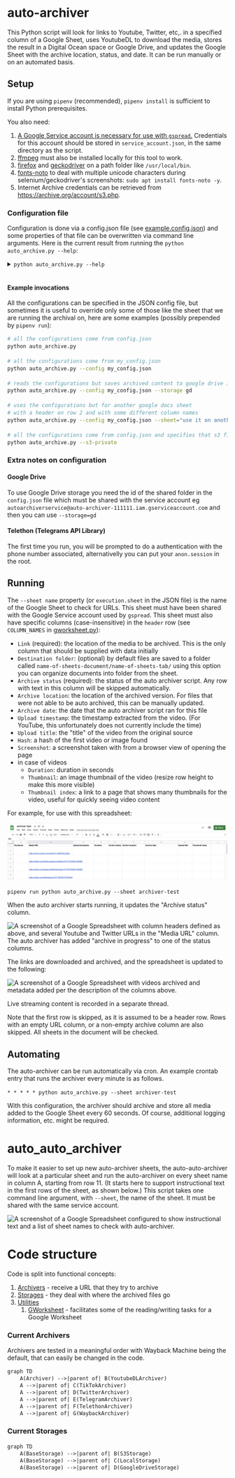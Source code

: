 # auto-archiver

This Python script will look for links to Youtube, Twitter, etc,. in a specified column of a Google Sheet, uses YoutubeDL to download the media, stores the result in a Digital Ocean space or Google Drive, and updates the Google Sheet with the archive location, status, and date. It can be run manually or on an automated basis.

## Setup

If you are using `pipenv` (recommended), `pipenv install` is sufficient to install Python prerequisites.

You also need:
1. [A Google Service account is necessary for use with `gspread`.](https://gspread.readthedocs.io/en/latest/oauth2.html#for-bots-using-service-account) Credentials for this account should be stored in `service_account.json`, in the same directory as the script.
1. [ffmpeg](https://www.ffmpeg.org/) must also be installed locally for this tool to work. 
1. [firefox](https://www.mozilla.org/en-US/firefox/new/) and [geckodriver](https://github.com/mozilla/geckodriver/releases) on a path folder like `/usr/local/bin`. 
1. [fonts-noto](https://fonts.google.com/noto) to deal with multiple unicode characters during selenium/geckodriver's screenshots: `sudo apt install fonts-noto -y`. 
1. Internet Archive credentials can be retrieved from https://archive.org/account/s3.php.

### Configuration file
Configuration is done via a config.json file (see [example.config.json](example.config.json)) and some properties of that file can be overwritten via command line arguments. Here is the current result from running the `python auto_archive.py --help`:

<details><summary><code>python auto_archive.py --help</code></summary>



```js
usage: auto_archive.py [-h] [--config CONFIG] [--storage {s3,local,gd}] [--sheet SHEET] [--header HEADER] [--s3-private] [--col-url URL] [--col-folder FOLDER] [--col-archive ARCHIVE] [--col-date DATE] [--col-status STATUS] [--col-thumbnail THUMBNAIL] [--col-thumbnail_index THUMBNAIL_INDEX] [--col-timestamp TIMESTAMP] [--col-title TITLE] [--col-duration DURATION] [--col-screenshot SCREENSHOT] [--col-hash HASH]

Automatically archive social media posts, videos, and images from a Google Sheets document. The command line arguments will always override the configurations in the provided JSON config
file (--config), only some high-level options are allowed via the command line and the JSON configuration file is the preferred method.

optional arguments:
  -h, --help            show this help message and exit
  --config CONFIG       the filename of the JSON configuration file (defaults to 'config.json')
  --storage {s3,local,gd}
                        which storage to use [execution.storage in config.json]
  --sheet SHEET         the name of the google sheets document [execution.sheet in config.json]
  --header HEADER       1-based index for the header row [execution.header in config.json]
  --s3-private          Store content without public access permission (only for storage=s3) [secrets.s3.private in config.json]
  --col-url URL         the name of the column to READ url FROM (default='link')
  --col-folder FOLDER   the name of the column to READ folder FROM (default='destination folder')
  --col-archive ARCHIVE
                        the name of the column to FILL WITH archive (default='archive location')
  --col-date DATE       the name of the column to FILL WITH date (default='archive date')
  --col-status STATUS   the name of the column to FILL WITH status (default='archive status')
  --col-thumbnail THUMBNAIL 
                        the name of the column to FILL WITH thumbnail (default='thumbnail')
  --col-thumbnail_index THUMBNAIL_INDEX
                        the name of the column to FILL WITH thumbnail_index (default='thumbnail index')
  --col-timestamp TIMESTAMP
                        the name of the column to FILL WITH timestamp (default='upload timestamp')
  --col-title TITLE     the name of the column to FILL WITH title (default='upload title')
  --col-duration DURATION
                        the name of the column to FILL WITH duration (default='duration')
  --col-screenshot SCREENSHOT
                        the name of the column to FILL WITH screenshot (default='screenshot')
  --col-hash HASH       the name of the column to FILL WITH hash (default='hash')
```

</details><br/>

#### Example invocations
All the configurations can be specified in the JSON config file, but sometimes it is useful to override only some of those like the sheet that we are running the archival on, here are some examples (possibly prepended by `pipenv run`):

```bash
# all the configurations come from config.json
python auto_archive.py

# all the configurations come from my_config.json
python auto_archive.py --config my_config.json

# reads the configurations but saves archived content to google drive instead
python auto_archive.py --config my_config.json --storage gd

# uses the configurations but for another google docs sheet 
# with a header on row 2 and with some different column names
python auto_archive.py --config my_config.json --sheet="use it on another sheets doc" --header=2 --col-link="put urls here"

# all the configurations come from config.json and specifies that s3 files should be private
python auto_archive.py --s3-private
```

### Extra notes on configuration
#### Google Drive
To use Google Drive storage you need the id of the shared folder in the `config.json` file which must be shared with the service account eg `autoarchiverservice@auto-archiver-111111.iam.gserviceaccount.com` and then you can use `--storage=gd`

#### Telethon (Telegrams API Library)
The first time you run, you will be prompted to do a authentication with the phone number associated, alternativelly you can put your `anon.session` in the root.


## Running
The `--sheet name` property (or `execution.sheet` in the JSON file) is the name of the Google Sheet to check for URLs. 
This sheet must have been shared with the Google Service account used by `gspread`. 
This sheet must also have specific columns (case-insensitive) in the `header` row (see `COLUMN_NAMES` in [gworksheet.py](utils/gworksheet.py)):
* `Link` (required): the location of the media to be archived. This is the only column that should be supplied with data initially
* `Destination folder`: (optional) by default files are saved to a folder called `name-of-sheets-document/name-of-sheets-tab/` using this option you can organize documents into folder from the sheet. 
* `Archive status` (required): the status of the auto archiver script. Any row with text in this column will be skipped automatically.
* `Archive location`: the location of the archived version. For files that were not able to be auto archived, this can be manually updated.
* `Archive date`: the date that the auto archiver script ran for this file
* `Upload timestamp`: the timestamp extracted from the video. (For YouTube, this unfortunately does not currently include the time)
* `Upload title`: the "title" of the video from the original source
* `Hash`: a hash of the first video or image found
* `Screenshot`: a screenshot taken with from a browser view of opening the page
* in case of videos
  * `Duration`: duration in seconds
  * `Thumbnail`: an image thumbnail of the video (resize row height to make this more visible)
  * `Thumbnail index`: a link to a page that shows many thumbnails for the video, useful for quickly seeing video content


For example, for use with this spreadsheet:

![A screenshot of a Google Spreadsheet with column headers defined as above, and several Youtube and Twitter URLs in the "Media URL" column](docs/demo-before.png)

```pipenv run python auto_archive.py --sheet archiver-test```

When the auto archiver starts running, it updates the "Archive status" column.

![A screenshot of a Google Spreadsheet with column headers defined as above, and several Youtube and Twitter URLs in the "Media URL" column. The auto archiver has added "archive in progress" to one of the status columns.](docs/demo-progress.png)

The links are downloaded and archived, and the spreadsheet is updated to the following:

![A screenshot of a Google Spreadsheet with videos archived and metadata added per the description of the columns above.](docs/demo-after.png)

Live streaming content is recorded in a separate thread.

Note that the first row is skipped, as it is assumed to be a header row. Rows with an empty URL column, or a non-empty archive column are also skipped. All sheets in the document will be checked.

## Automating

The auto-archiver can be run automatically via cron. An example crontab entry that runs the archiver every minute is as follows.

```* * * * * python auto_archive.py --sheet archiver-test```

With this configuration, the archiver should archive and store all media added to the Google Sheet every 60 seconds. Of course, additional logging information, etc. might be required.

# auto_auto_archiver

To make it easier to set up new auto-archiver sheets, the auto-auto-archiver will look at a particular sheet and run the auto-archiver on every sheet name in column A, starting from row 11. (It starts here to support instructional text in the first rows of the sheet, as shown below.) This script takes one command line argument, with `--sheet`, the name of the sheet. It must be shared with the same service account.

![A screenshot of a Google Spreadsheet configured to show instructional text and a list of sheet names to check with auto-archiver.](docs/auto-auto.png)

# Code structure
Code is split into functional concepts:
1. [Archivers](archivers/) - receive a URL that they try to archive
2. [Storages](storages/) - they deal with where the archived files go
3. [Utilities](utils/)
   1. [GWorksheet](utils/gworksheet.py) - facilitates some of the reading/writing tasks for a Google Worksheet

### Current Archivers
Archivers are tested in a meaningful order with Wayback Machine being the default, that can easily be changed in the code. 
```mermaid
graph TD
    A(Archiver) -->|parent of| B(YoutubeDLArchiver)
    A -->|parent of| C(TikTokArchiver)
    A -->|parent of| D(TwitterArchiver)
    A -->|parent of| E(TelegramArchiver)
    A -->|parent of| F(TelethonArchiver)
    A -->|parent of| G(WaybackArchiver)
```
### Current Storages
```mermaid
graph TD
    A(BaseStorage) -->|parent of| B(S3Storage)
    A(BaseStorage) -->|parent of| C(LocalStorage)
    A(BaseStorage) -->|parent of| D(GoogleDriveStorage)
```



